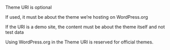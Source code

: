 Theme URI is optional

If used, it must be about the theme we’re hosting on WordPress.org

If the URI is a demo site, the content must be about the theme itself and not test data

Using WordPress.org in the Theme URI is reserved for official themes.
